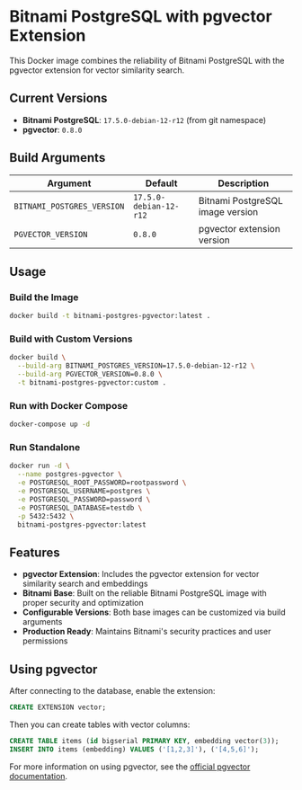 # Bitnami PostgreSQL with pgvector Extension

This Docker image combines the reliability of Bitnami PostgreSQL with the pgvector extension for vector similarity search.

## Current Versions
- **Bitnami PostgreSQL**: `17.5.0-debian-12-r12` (from git namespace)
- **pgvector**: `0.8.0`

## Build Arguments

| Argument | Default | Description |
|----------|---------|-------------|
| `BITNAMI_POSTGRES_VERSION` | `17.5.0-debian-12-r12` | Bitnami PostgreSQL image version |
| `PGVECTOR_VERSION` | `0.8.0` | pgvector extension version |

## Usage

### Build the Image
```bash
docker build -t bitnami-postgres-pgvector:latest .
```

### Build with Custom Versions
```bash
docker build \
  --build-arg BITNAMI_POSTGRES_VERSION=17.5.0-debian-12-r12 \
  --build-arg PGVECTOR_VERSION=0.8.0 \
  -t bitnami-postgres-pgvector:custom .
```

### Run with Docker Compose
```bash
docker-compose up -d
```

### Run Standalone
```bash
docker run -d \
  --name postgres-pgvector \
  -e POSTGRESQL_ROOT_PASSWORD=rootpassword \
  -e POSTGRESQL_USERNAME=postgres \
  -e POSTGRESQL_PASSWORD=password \
  -e POSTGRESQL_DATABASE=testdb \
  -p 5432:5432 \
  bitnami-postgres-pgvector:latest
```

## Features

- **pgvector Extension**: Includes the pgvector extension for vector similarity search and embeddings
- **Bitnami Base**: Built on the reliable Bitnami PostgreSQL image with proper security and optimization
- **Configurable Versions**: Both base images can be customized via build arguments
- **Production Ready**: Maintains Bitnami's security practices and user permissions

## Using pgvector

After connecting to the database, enable the extension:

```sql
CREATE EXTENSION vector;
```

Then you can create tables with vector columns:

```sql
CREATE TABLE items (id bigserial PRIMARY KEY, embedding vector(3));
INSERT INTO items (embedding) VALUES ('[1,2,3]'), ('[4,5,6]');
```

For more information on using pgvector, see the [official pgvector documentation](https://github.com/pgvector/pgvector).
